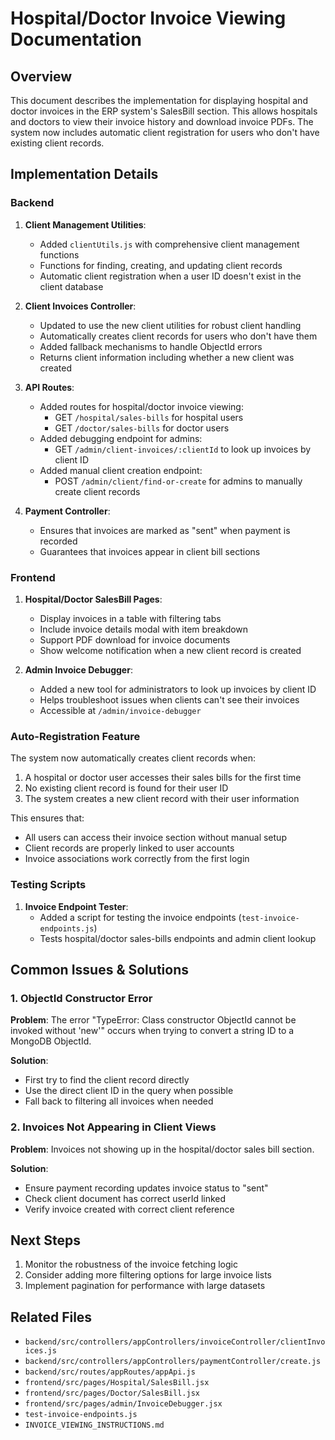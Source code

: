 # Hospital/Doctor Invoice Viewing Documentation

## Overview

This document describes the implementation for displaying hospital and doctor invoices in the ERP system's SalesBill section. This allows hospitals and doctors to view their invoice history and download invoice PDFs. The system now includes automatic client registration for users who don't have existing client records.

## Implementation Details

### Backend

1. **Client Management Utilities**:
   - Added `clientUtils.js` with comprehensive client management functions
   - Functions for finding, creating, and updating client records
   - Automatic client registration when a user ID doesn't exist in the client database

2. **Client Invoices Controller**:
   - Updated to use the new client utilities for robust client handling
   - Automatically creates client records for users who don't have them
   - Added fallback mechanisms to handle ObjectId errors
   - Returns client information including whether a new client was created

3. **API Routes**:
   - Added routes for hospital/doctor invoice viewing:
     - GET `/hospital/sales-bills` for hospital users
     - GET `/doctor/sales-bills` for doctor users
   - Added debugging endpoint for admins:
     - GET `/admin/client-invoices/:clientId` to look up invoices by client ID
   - Added manual client creation endpoint:
     - POST `/admin/client/find-or-create` for admins to manually create client records

4. **Payment Controller**:
   - Ensures that invoices are marked as "sent" when payment is recorded
   - Guarantees that invoices appear in client bill sections

### Frontend

1. **Hospital/Doctor SalesBill Pages**:
   - Display invoices in a table with filtering tabs
   - Include invoice details modal with item breakdown
   - Support PDF download for invoice documents
   - Show welcome notification when a new client record is created

2. **Admin Invoice Debugger**:
   - Added a new tool for administrators to look up invoices by client ID
   - Helps troubleshoot issues when clients can't see their invoices
   - Accessible at `/admin/invoice-debugger`

### Auto-Registration Feature

The system now automatically creates client records when:
1. A hospital or doctor user accesses their sales bills for the first time
2. No existing client record is found for their user ID
3. The system creates a new client record with their user information

This ensures that:
- All users can access their invoice section without manual setup
- Client records are properly linked to user accounts
- Invoice associations work correctly from the first login

### Testing Scripts

1. **Invoice Endpoint Tester**:
   - Added a script for testing the invoice endpoints (`test-invoice-endpoints.js`)
   - Tests hospital/doctor sales-bills endpoints and admin client lookup

## Common Issues & Solutions

### 1. ObjectId Constructor Error

**Problem**: The error "TypeError: Class constructor ObjectId cannot be invoked without 'new'" occurs when trying to convert a string ID to a MongoDB ObjectId.

**Solution**: 
- First try to find the client record directly
- Use the direct client ID in the query when possible
- Fall back to filtering all invoices when needed

### 2. Invoices Not Appearing in Client Views

**Problem**: Invoices not showing up in the hospital/doctor sales bill section.

**Solution**:
- Ensure payment recording updates invoice status to "sent"
- Check client document has correct userId linked
- Verify invoice created with correct client reference

## Next Steps

1. Monitor the robustness of the invoice fetching logic
2. Consider adding more filtering options for large invoice lists
3. Implement pagination for performance with large datasets

## Related Files

- `backend/src/controllers/appControllers/invoiceController/clientInvoices.js`
- `backend/src/controllers/appControllers/paymentController/create.js`
- `backend/src/routes/appRoutes/appApi.js`
- `frontend/src/pages/Hospital/SalesBill.jsx`
- `frontend/src/pages/Doctor/SalesBill.jsx`
- `frontend/src/pages/admin/InvoiceDebugger.jsx`
- `test-invoice-endpoints.js`
- `INVOICE_VIEWING_INSTRUCTIONS.md`
